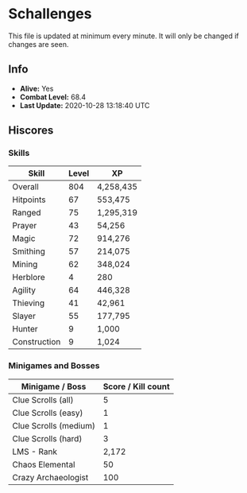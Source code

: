 # Schallenges

This file is updated at minimum every minute. It will only be changed if changes are seen.

## Info

 - **Alive:** Yes
 - **Combat Level:** 68.4
 - **Last Update:** 2020-10-28 13:18:40 UTC

## Hiscores

### Skills

| Skill | Level | XP |
|--|--|--|
| Overall | 804 | 4,258,435 |
| Hitpoints | 67 | 553,475 |
| Ranged | 75 | 1,295,319 |
| Prayer | 43 | 54,256 |
| Magic | 72 | 914,276 |
| Smithing | 57 | 214,075 |
| Mining | 62 | 348,024 |
| Herblore | 4 | 280 |
| Agility | 64 | 446,328 |
| Thieving | 41 | 42,961 |
| Slayer | 55 | 177,795 |
| Hunter | 9 | 1,000 |
| Construction | 9 | 1,024 |

### Minigames and Bosses

| Minigame / Boss | Score / Kill count |
|--|--|
| Clue Scrolls (all) | 5 |
| Clue Scrolls (easy) | 1 |
| Clue Scrolls (medium) | 1 |
| Clue Scrolls (hard) | 3 |
| LMS - Rank | 2,172 |
| Chaos Elemental | 50 |
| Crazy Archaeologist | 100 |

